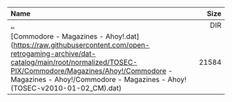 |Name|Size|
|:---|---:|
|[..](../index.html)|DIR|
|[Commodore - Magazines - Ahoy!.dat](https://raw.githubusercontent.com/open-retrogaming-archive/dat-catalog/main/root/normalized/TOSEC-PIX/Commodore/Magazines/Ahoy!/Commodore - Magazines - Ahoy!/Commodore - Magazines - Ahoy! (TOSEC-v2010-01-02_CM).dat)|21584|
